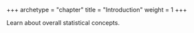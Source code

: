 +++
archetype = "chapter"
title = "Introduction"
weight = 1
+++

Learn about overall statistical concepts.